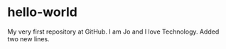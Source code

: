 # hello-world
My very first repository at GitHub.
I am Jo and I love Technology.
Added two new lines.
